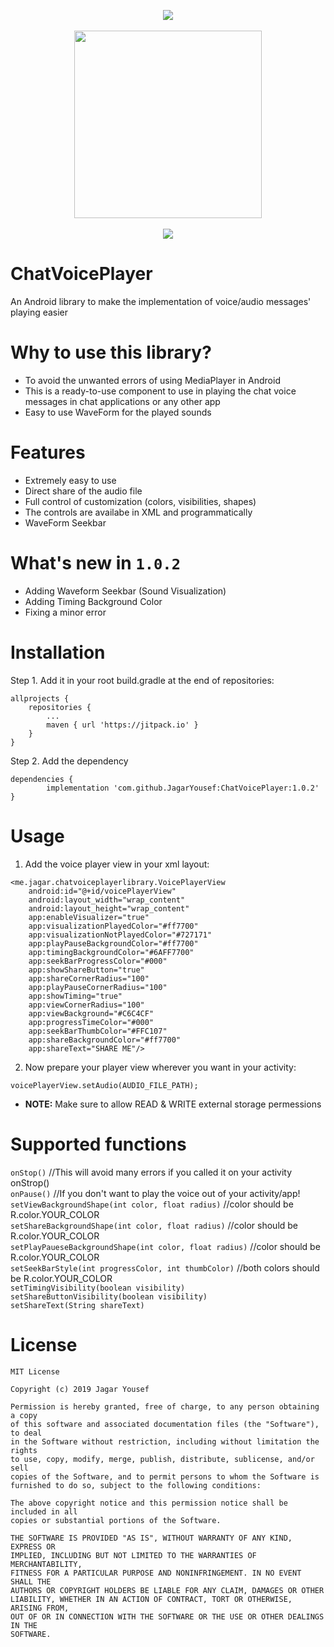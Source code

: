 <p align="center">
  <img src="https://user-images.githubusercontent.com/41321155/56833705-e8f0c180-6877-11e9-88fb-36a3ee17f149.gif"><br><br>
  <img width="300" src="https://user-images.githubusercontent.com/41321155/64449466-a7570980-d0e8-11e9-8c45-02a53951763d.png"><br><br>
  <img src="https://user-images.githubusercontent.com/41321155/56834806-1b4fee00-687b-11e9-9694-e6ce3bc2a94d.png">

</p>


# ChatVoicePlayer
An Android library to make the implementation of voice/audio messages' playing easier

# Why to use this library? 
- To avoid the unwanted errors of using MediaPlayer in Android
- This is a ready-to-use component to use in playing the chat voice messages in chat applications or any other app
- Easy to use WaveForm for the played sounds

# Features
- Extremely easy to use
- Direct share of the audio file
- Full control of customization (colors, visibilities, shapes) 
- The controls are availabe in XML and programmatically
- WaveForm Seekbar

# What's new in `1.0.2`
- Adding Waveform Seekbar (Sound Visualization)
- Adding Timing Background Color
- Fixing a minor error

# Installation
Step 1. Add it in your root build.gradle at the end of repositories:

	allprojects {
		repositories {
			...
			maven { url 'https://jitpack.io' }
		}
	}
Step 2. Add the dependency

	dependencies {
	        implementation 'com.github.JagarYousef:ChatVoicePlayer:1.0.2'
	}

# Usage
1. Add the voice player view in your xml layout: 
```
<me.jagar.chatvoiceplayerlibrary.VoicePlayerView
    android:id="@+id/voicePlayerView"
    android:layout_width="wrap_content"
    android:layout_height="wrap_content"
    app:enableVisualizer="true"
    app:visualizationPlayedColor="#ff7700"
    app:visualizationNotPlayedColor="#727171"
    app:playPauseBackgroundColor="#ff7700"
    app:timingBackgroundColor="#6AFF7700"
    app:seekBarProgressColor="#000"
    app:showShareButton="true"
    app:shareCornerRadius="100"
    app:playPauseCornerRadius="100"
    app:showTiming="true"
    app:viewCornerRadius="100"
    app:viewBackground="#C6C4CF"
    app:progressTimeColor="#000"
    app:seekBarThumbColor="#FFC107"
    app:shareBackgroundColor="#ff7700"
    app:shareText="SHARE ME"/>
```
2. Now prepare your player view wherever you want in your activity: 
```
voicePlayerView.setAudio(AUDIO_FILE_PATH);
```

* **NOTE:** Make sure to allow READ & WRITE external storage permessions

# Supported functions

`onStop()` //This will avoid many errors if you called it on your activity onStrop() <br>
`onPause()` //If you don't want to play the voice out of your activity/app! <br>
`setViewBackgroundShape(int color, float radius)` //color should be R.color.YOUR_COLOR <br>
`setShareBackgroundShape(int color, float radius)` //color should be R.color.YOUR_COLOR <br>
`setPlayPaueseBackgroundShape(int color, float radius)` //color should be R.color.YOUR_COLOR <br>
`setSeekBarStyle(int progressColor, int thumbColor)` //both colors should be R.color.YOUR_COLOR <br>
`setTimingVisibility(boolean visibility)` <br>
`setShareButtonVisibility(boolean visibility)` <br>
`setShareText(String shareText)`<br>

# License 
```
MIT License

Copyright (c) 2019 Jagar Yousef

Permission is hereby granted, free of charge, to any person obtaining a copy
of this software and associated documentation files (the "Software"), to deal
in the Software without restriction, including without limitation the rights
to use, copy, modify, merge, publish, distribute, sublicense, and/or sell
copies of the Software, and to permit persons to whom the Software is
furnished to do so, subject to the following conditions:

The above copyright notice and this permission notice shall be included in all
copies or substantial portions of the Software.

THE SOFTWARE IS PROVIDED "AS IS", WITHOUT WARRANTY OF ANY KIND, EXPRESS OR
IMPLIED, INCLUDING BUT NOT LIMITED TO THE WARRANTIES OF MERCHANTABILITY,
FITNESS FOR A PARTICULAR PURPOSE AND NONINFRINGEMENT. IN NO EVENT SHALL THE
AUTHORS OR COPYRIGHT HOLDERS BE LIABLE FOR ANY CLAIM, DAMAGES OR OTHER
LIABILITY, WHETHER IN AN ACTION OF CONTRACT, TORT OR OTHERWISE, ARISING FROM,
OUT OF OR IN CONNECTION WITH THE SOFTWARE OR THE USE OR OTHER DEALINGS IN THE
SOFTWARE.
```
